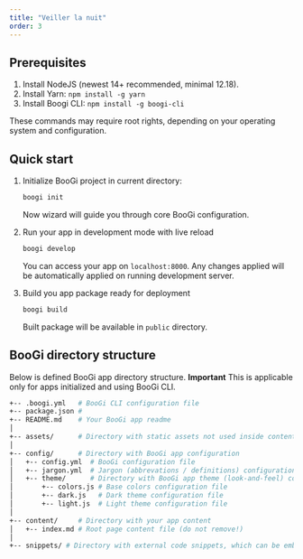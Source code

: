 ```yaml
---
title: "Veiller la nuit"
order: 3
---
```


## Prerequisites

1. Install NodeJS (newest 14+ recommended, minimal 12.18).
2. Install Yarn: `npm install -g yarn`
3. Install Boogi CLI: `npm install -g boogi-cli`

These commands may require root rights, depending on your operating
system and configuration.

## Quick start

1. Initialize BooGi project in current directory:
   ```bash
   boogi init
   ```
   Now wizard will guide you through core BooGi
   configuration.

2. Run your app in development mode with live reload
   ```bash
   boogi develop
   ```
   You can access your app on `localhost:8000`. Any changes
   applied will be automatically applied on running
   development server.

3. Build you app package ready for deployment
   ```bash
   boogi build
   ```
   Built package will be available in `public` directory.

## BooGi directory structure

Below is defined BooGi app directory structure.
**Important** This is applicable only for apps initialized and
using BooGi CLI.

```bash
+-- .boogi.yml   # BooGi CLI configuration file
+-- package.json #
+-- README.md    # Your BooGi app readme
│
+-- assets/      # Directory with static assets not used inside content (e.g. logo)
│
+-- config/      # Directory with BooGi app configuration
│   +-- config.yml  # BooGi configuration file
│   +-- jargon.yml  # Jargon (abbrevations / definitions) configuration file
│   +-- theme/      # Directory with BooGi app theme (look-and-feel) configuration
│       +-- colors.js # Base colors configuration file
│       +-- dark.js   # Dark theme configuration file
│       +-- light.js  # Light theme configuration file
│
+-- content/     # Directory with your app content
│   +-- index.md # Root page content file (do not remove!)
│
+-- snippets/ # Directory with external code snippets, which can be embedded in content
```
